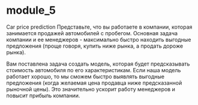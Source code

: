 # module_5
Car price prediction
Представьте, что вы работаете в компании, которая занимается продажей автомобилей с пробегом. Основная задача компании и ее менеджеров - максимально быстро находить выгодные предложения (проще говоря, купить ниже рынка, а продать дороже рынка).

Вам поставлена задача создать модель, которая будет предсказывать стоимость автомобиля по его характеристикам.
Если наша модель работает хорошо, то мы сможем быстро выявлять выгодные предложения (когда желаемая цена продавца ниже предсказанной рыночной цены). Это значительно ускорит работу менеджеров и повысит прибыль компании.
